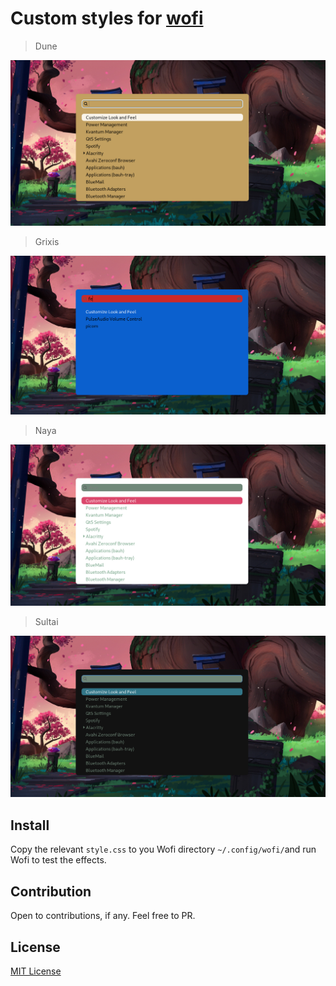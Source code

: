 # Custom styles for [wofi](https://hg.sr.ht/~scoopta/wofi)

> Dune

![Screenshot](https://github.com/DN-debug/wofi-themes/blob/master/dune/dune.png)

> Grixis

![Screenshot](https://github.com/DN-debug/wofi-themes/blob/master/grixis/grixis.png)

> Naya

![Screenshot](https://github.com/DN-debug/wofi-themes/blob/master/naya/naya.png)

> Sultai

![Screenshot](https://github.com/DN-debug/wofi-themes/blob/master/sultai/sultai.png)

## Install

Copy the relevant `style.css` to you Wofi directory `~/.config/wofi/`and run Wofi to test the effects. 

## Contribution

Open to contributions, if any. Feel free to PR.

## License

[MIT License](./LICENSE)

